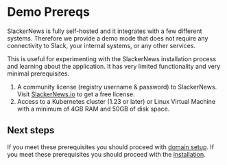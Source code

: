 # Demo Prereqs

SlackerNews is fully self-hosted and it integrates with a few different
systems. Therefore we provide a demo mode that does not require any
connectivity to Slack, your internal systems, or any other services.

This is useful for experimenting with the SlackerNews installation process and
learning about the application. It has very limited functionality and very
minimal prerequisites.

1. A community license (registry username & password) to SlackerNews. Visit
   [SlackerNews.io](https://slackernews.io) to get a free license.
2. Access to a Kubernetes cluster (1.23 or later) or Linux Virtual Machine
   with a minimum of 4GB RAM and 50GB of disk space.

## Next steps

If you meet these prerequisites you should proceed with [domain setup](/domain).
If you meet these prerequisites you should proceed with the
[installation](/supported-installations).
